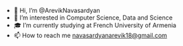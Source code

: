 - 👋 Hi, I’m @ArevikNavasardyan
- 👀 I’m interested in Computer Science, Data and Science
- 🎓 I’m currently studying at French University of Armenia
- 📫 How to reach me navasardyanarevik18@gmail.com 

